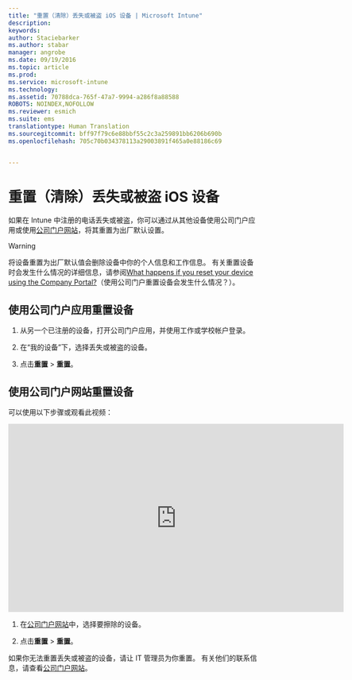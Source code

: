 ```yaml
---
title: "重置（清除）丢失或被盗 iOS 设备 | Microsoft Intune"
description: 
keywords: 
author: Staciebarker
ms.author: stabar
manager: angrobe
ms.date: 09/19/2016
ms.topic: article
ms.prod: 
ms.service: microsoft-intune
ms.technology: 
ms.assetid: 70788dca-765f-47a7-9994-a286f8a88588
ROBOTS: NOINDEX,NOFOLLOW
ms.reviewer: esmich
ms.suite: ems
translationtype: Human Translation
ms.sourcegitcommit: bff97f79c6e88bbf55c2c3a259891bb6206b690b
ms.openlocfilehash: 705c70b034378113a29003891f465a0e88186c69


---
```



# 重置（清除）丢失或被盗 iOS 设备

如果在 Intune 中注册的电话丢失或被盗，你可以通过从其他设备使用公司门户应用或使用[公司门户网站](http://portal.manage.microsoft.com)，将其重置为出厂默认设置。

> [!WARNING]
> 将设备重置为出厂默认值会删除设备中你的个人信息和工作信息。 有关重置设备时会发生什么情况的详细信息，请参阅[What happens if you reset your device using the Company Portal?](what-happens-if-you-reset-your-device-using-the-company-portal-ios.md)（使用公司门户重置设备会发生什么情况？）。

## 使用公司门户应用重置设备

1.  从另一个已注册的设备，打开公司门户应用，并使用工作或学校帐户登录。

2.  在“我的设备”下，选择丢失或被盗的设备。

3.  点击**重置** &gt; **重置**。

## 使用公司门户网站重置设备

可以使用以下步骤或观看此视频：

<iframe width="675" height="379" src="https://www.youtube.com/embed/3rrXe8XmtgU" frameborder="0" allowfullscreen></iframe>

1.  在[公司门户网站](http://portal.manage.microsoft.com)中，选择要擦除的设备。

2.  点击**重置** &gt; **重置**。

如果你无法重置丢失或被盗的设备，请让 IT 管理员为你重置。 有关他们的联系信息，请查看[公司门户网站](http://portal.manage.microsoft.com)。





<!--HONumber=Sep16_HO3-->


